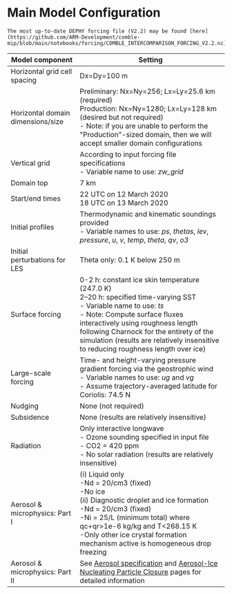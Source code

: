 # Main Model Configuration

```{attention}
The most up-to-date DEPHY forcing file (V2.2) may be found [here](https://github.com/ARM-Development/comble-mip/blob/main/notebooks/forcing/COMBLE_INTERCOMPARISON_FORCING_V2.2.nc).
```

| Model component                      | Setting                                                                                                                                                                                         |
|--------------------------------------|-------------------------------------------------------------------------------------------------------------------------------------------------------------------------------------------------|
| Horizontal grid cell spacing         | Dx=Dy=100 m                                                                                                                                                                                     |
| Horizontal domain dimensions/size    | Preliminary: Nx=Ny=256; Lx=Ly=25.6 km (required)<br>Production: Nx=Ny=1280; Lx=Ly=128 km (desired but not required)<br>- Note: if you are unable to perform the "Production"-sized domain, then we will accept smaller domain configurations                                                                                                                                                                                                     |
| Vertical grid                        | According to input forcing file specifications<br>- Variable name to use: _zw_grid_                                                                                                             |
| Domain top                           | 7 km                                                                                                                                                                                            |
| Start/end times                      | 22 UTC on 12 March 2020<br>18 UTC on 13 March 2020                                                                                                                                              |
| Initial profiles                     | Thermodynamic and kinematic soundings provided<br>- Variable names to use: _ps_, _thetas_, _lev_, _pressure_, _u_, _v_, _temp_, _theta_, _qv_, _o3_                                             |
| Initial perturbations for LES        | Theta only: 0.1 K below 250 m                                                                                                                                                                   |
| Surface forcing                      | 0-2 h: constant ice skin temperature (247.0 K)<br>2–20 h: specified time-varying SST<br>- Variable name to use: _ts_<br>- Note: Compute surface fluxes interactively using roughness length following Charnock for the entirety of the simulation (results are relatively insensitive to reducing roughness length over ice)                                                                                                                   |
| Large-scale forcing                  | Time- and height-varying pressure gradient forcing via the geostrophic wind<br>- Variable names to use: _ug_ and _vg_<br>- Assume trajectory-averaged latitude for Coriolis: 74.5 N             |
| Nudging                              | None (not required)                                                                                                                                                                             |
| Subsidence                           | None (results are relatively insensitive)                                                                                                                                                       |
| Radiation                            | Only interactive longwave<br>- Ozone sounding specified in input file<br>- CO2 = 420 ppm<br>- No solar radiation (results are relatively insensitive)                                           |
| Aerosol & microphysics: Part I       | (i) Liquid only<br>-Nd = 20/cm3 (fixed)<br>-No ice<br>(ii) Diagnostic droplet and ice formation<br>-Nd = 20/cm3 (fixed)<br>-Ni = 25/L (minimum total) where qc+qr>1e-6 kg/kg and T<268.15 K<br>-Only other ice crystal formation mechanism active is homogeneous drop freezing                                                                                                                                                                      |
| Aerosol & microphysics: Part II      | See [Aerosol specification](https://arm-development.github.io/comble-mip/notebooks/setup/aerosol-specification.html) and [Aerosol-Ice Nucleating Particle Closure](https://arm-development.github.io/comble-mip/notebooks/setup/aerosol-inp-closure.html) pages for detailed information                                                                                                                                |
